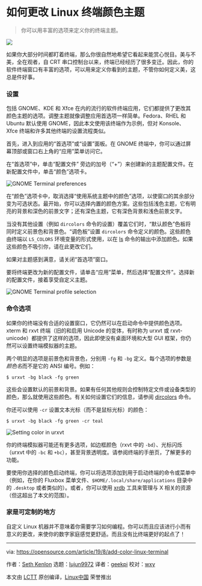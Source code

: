 [#]: collector: (lujun9972)
[#]: translator: (geekpi)
[#]: reviewer: (wxy)
[#]: publisher: (wxy)
[#]: url: (https://linux.cn/article-11310-1.html)
[#]: subject: (Change your Linux terminal color theme)
[#]: via: (https://opensource.com/article/19/8/add-color-linux-terminal)
[#]: author: (Seth Kenlon https://opensource.com/users/seth)

如何更改 Linux 终端颜色主题
======

> 你可以用丰富的选项来定义你的终端主题。

![](https://img.linux.net.cn/data/attachment/album/201909/06/070600ztd434ppd99df99d.jpg)

如果你大部分时间都盯着终端，那么你很自然地希望它看起来能赏心悦目。美与不美，全在观者，自 CRT 串口控制台以来，终端已经经历了很多变迁。因此，你的软件终端窗口有丰富的选项，可以用来定义你看到的主题，不管你如何定义美，这总是件好事。

### 设置

包括 GNOME、KDE 和 Xfce 在内的流行的软件终端应用，它们都提供了更改其颜色主题的选项。调整主题就像调整应用首选项一样简单。Fedora、RHEL 和 Ubuntu 默认使用 GNOME，因此本文使用该终端作为示例，但对 Konsole、Xfce 终端和许多其他终端的设置流程类似。

首先，进入到应用的“首选项”或“设置”面板。在 GNOME 终端中，你可以通过屏幕顶部或窗口右上角的“应用”菜单访问它。

在“首选项”中，单击“配置文件” 旁边的加号（“+”）来创建新的主题配置文件。在新配置文件中，单击“颜色”选项卡。

![GNOME Terminal preferences][2]

在“颜色”选项卡中，取消选择“使用系统主题中的颜色”选项，以使窗口的其余部分变为可选状态。最开始，你可以选择内置的颜色方案。这些包括浅色主题，它有明亮的背景和深色的前景文字；还有深色主题，它有深色背景和浅色前景文字。

当没有其他设置（例如 `dircolors` 命令的设置）覆盖它们时，“默认颜色”色板将同时定义前景色和背景色。“调色板”设置 `dircolors` 命令定义的颜色。这些颜色由终端以 `LS_COLORS` 环境变量的形式使用，以在 [ls][3] 命令的输出中添加颜色。如果这些颜色不吸引你，请在此更改它们。

如果对主题感到满意，请关闭“首选项”窗口。

要将终端更改为新的配置文件，请单击“应用”菜单，然后选择“配置文件”。选择新的配置文件，接着享受自定义主题。

![GNOME Terminal profile selection][4]

### 命令选项

如果你的终端没有合适的设置窗口，它仍然可以在启动命令中提供颜色选项。xterm 和 rxvt 终端（旧的和启用 Unicode 的变体，有时称为 urxvt 或 rxvt-unicode）都提供了这样的选项，因此即使没有桌面环境和大型 GUI 框架，你仍然可以设置终端模拟器的主题。

两个明显的选项是前景色和背景色，分别用 `-fg` 和 `-bg` 定义。每个选项的参数是*颜色名*而不是它的 ANSI 编号。例如：

```
$ urxvt -bg black -fg green
```

这些会设置默认的前景和背景。如果有任何其他规则会控制特定文件或设备类型的颜色，那么就使用这些颜色。有关如何设置它们的信息，请参阅 [dircolors][5] 命令。

你还可以使用 `-cr` 设置文本光标（而不是鼠标光标）的颜色：

```
$ urxvt -bg black -fg green -cr teal
```

![Setting color in urxvt][6]

你的终端模拟器可能还有更多选项，如边框颜色（rxvt 中的 `-bd`）、光标闪烁（urxvt 中的 `-bc` 和 `+bc`），甚至背景透明度。请参阅终端的手册页，了解更多的功能。

要使用你选择的颜色启动终端，你可以将选项添加到用于启动终端的命令或菜单中（例如，在你的 Fluxbox 菜单文件、`$HOME/.local/share/applications` 目录中的 `.desktop` 或者类似的）。或者，你可以使用 [xrdb][7] 工具来管理与 X 相关的资源（但这超出了本文的范围）。

### 家是可定制的地方

自定义 Linux 机器并不意味着你需要学习如何编程。你可以而且应该进行小而有意义的更改，来使你的数字家庭感觉更舒适。而且没有比终端更好的起点了！

--------------------------------------------------------------------------------

via: https://opensource.com/article/19/8/add-color-linux-terminal

作者：[Seth Kenlon][a]
选题：[lujun9972][b]
译者：[geekpi](https://github.com/geekpi)
校对：[wxy](https://github.com/wxy)

本文由 [LCTT](https://github.com/LCTT/TranslateProject) 原创编译，[Linux中国](https://linux.cn/) 荣誉推出

[a]: https://opensource.com/users/seth
[b]: https://github.com/lujun9972
[1]: https://opensource.com/sites/default/files/styles/image-full-size/public/lead-images/terminal_command_linux_desktop_code.jpg?itok=p5sQ6ODE (Terminal command prompt on orange background)
[2]: https://opensource.com/sites/default/files/uploads/gnome-terminal-preferences.jpg (GNOME Terminal preferences)
[3]: https://opensource.com/article/19/7/master-ls-command
[4]: https://opensource.com/sites/default/files/uploads/gnome-terminal-profile-select.jpg (GNOME Terminal profile selection)
[5]: http://man7.org/linux/man-pages/man1/dircolors.1.html
[6]: https://opensource.com/sites/default/files/uploads/urxvt-color.jpg (Setting color in urxvt)
[7]: https://www.x.org/releases/X11R7.7/doc/man/man1/xrdb.1.xhtml
